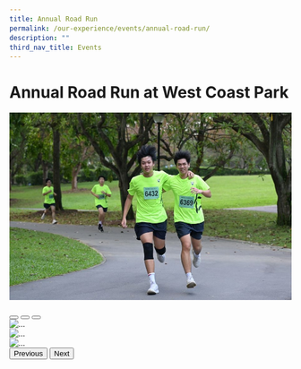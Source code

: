 ```yaml
---
title: Annual Road Run
permalink: /our-experience/events/annual-road-run/
description: ""
third_nav_title: Events
---
```

# Annual Road Run at West Coast Park

![](/images/Events%20Page/Annual%20Road%20Run/2023%20RR%201.jpg)



<div data-bs-ride="carousel" class="carousel slide" id="carouselExampleIndicators">
	<div class="carousel-indicators">
		<button aria-label="Slide 1" aria-current="true" class="active" data-bs-slide-to="0" data-bs-target="#carouselExampleIndicators" type="button"></button>
		<button aria-label="Slide 2" data-bs-slide-to="1" data-bs-target="#carouselExampleIndicators" type="button"></button>
		<button aria-label="Slide 3" data-bs-slide-to="2" data-bs-target="#carouselExampleIndicators" type="button"></button>
	</div>
	<div class="carousel-inner">
		<div class="carousel-item active">
			<img alt="..." class="d-block w-100" src="...">
		</div>
		<div class="carousel-item">
			<img alt="..." class="d-block w-100" src="...">
		</div>
		<div class="carousel-item">
			<img alt="..." class="d-block w-100" src="...">
		</div>
	</div>
	<button data-bs-slide="prev" data-bs-target="#carouselExampleIndicators" type="button" class="carousel-control-prev">
		<span aria-hidden="true" class="carousel-control-prev-icon"></span>
		<span class="visually-hidden">Previous</span>
	</button>
	<button data-bs-slide="next" data-bs-target="#carouselExampleIndicators" type="button" class="carousel-control-next">
		<span aria-hidden="true" class="carousel-control-next-icon"></span>
		<span class="visually-hidden">Next</span>
	</button>
</div>